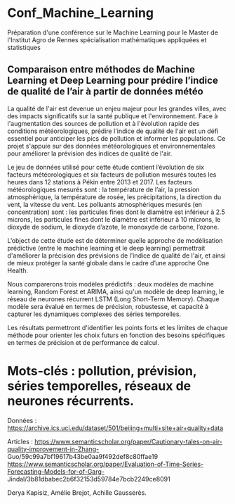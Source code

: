 # Conf_Machine_Learning

Préparation d'une conférence sur le Machine Learning pour le Master de l'Institut Agro de Rennes spécialisation mathématiques appliquées et statistiques 

## Comparaison entre méthodes de Machine Learning et Deep Learning pour prédire l’indice de qualité de l’air à partir de données météo


La qualité de l'air est devenue un enjeu majeur pour les grandes villes, avec des impacts significatifs sur la santé publique et l'environnement. Face à l'augmentation des sources de pollution et à l'évolution rapide des conditions météorologiques, prédire l'indice de qualité de l'air est un défi essentiel pour anticiper les pics de pollution et informer les populations. Ce projet s'appuie sur des données météorologiques et environnementales pour améliorer la prévision des indices de qualité de l'air.

Le jeu de données utilisé pour cette étude contient l’évolution de six facteurs météorologiques et six facteurs de pollution mesurés toutes les heures dans 12 stations à Pékin entre 2013 et 2017. Les facteurs météorologiques mesurés sont : la température de l’air, la pression atmosphérique, la température de rosée, les précipitations, la direction du vent, la vitesse du vent. Les polluants atmosphériques mesurés (en concentration) sont : les particules fines dont le diamètre est inférieur à 2.5 microns, les particules fines dont le diamètre est inférieur à 10 microns, le dioxyde de sodium, le dioxyde d’azote, le monoxyde de carbone, l’ozone.

L’object de cette étude est de déterminer quelle approche de modélisation prédictive (entre le machine learning et le deep learning) permettrait d'améliorer la précision des prévisions de l'indice de qualité de l'air, et ainsi de mieux protéger la santé globale dans le cadre d’une approche One Health.

Nous comparerons trois modèles prédictifs : deux modèles de machine learning, Random Forest et ARIMA, ainsi qu'un modèle de deep learning, le réseau de neurones récurrent LSTM (Long Short-Term Memory). Chaque modèle sera évalué en termes de précision, robustesse, et capacité à capturer les dynamiques complexes des séries temporelles.

Les résultats permettront d'identifier les points forts et les limites de chaque méthode pour orienter les choix futurs en fonction des besoins spécifiques en termes de précision et de performance de calcul.


# Mots-clés : pollution, prévision, séries temporelles, réseaux de neurones récurrents. 

Données : https://archive.ics.uci.edu/dataset/501/beijing+multi+site+air+quality+data

Articles : https://www.semanticscholar.org/paper/Cautionary-tales-on-air-quality-improvement-in-Zhang- Guo/59c99a7bf19617b43be0aa9f492def8c80ffae19
https://www.semanticscholar.org/paper/Evaluation-of-Time-Series-Forecasting-Models-for-of-Garg- Jindal/3b81dbabec2b6f32153d59784e7bcb2249ce8091

Derya Kapisiz, Amélie Brejot, Achille Gausserès.
